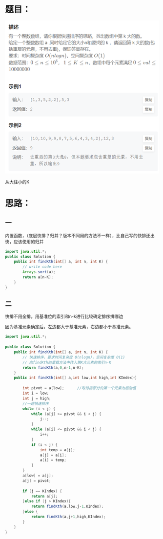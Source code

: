 # 题目：

![](https://github.com/SaoDiSengA/forWork/blob/master/images/寻找第K大.png)

从大往小的K

# 思路：

## 一

内置函数，（底层快排？归并？版本不同用的方法不一样），比自己写的快排还出快，应该使用的归并

```java
import java.util.*;
public class Solution {
    public int findKth(int[] a, int n, int K) {
        // write code here
        Arrays.sort(a);
        return a[n-K];
    }
}
```

## 二

快排不用全排。用基准位的索引和n-k进行比较确定排序排哪边

因为基准元素确定后，左边都大于基准元素，右边都小于基准元素。

```java
import java.util.*;

public class Solution {
    public int findKth(int[] a, int n, int K) {
        // 快速排序，要求时间复杂度 O(nlogn)，空间复杂度 O(1)
        // 向findKth的重载方法中传入第K大元素的索引n-K
        return findKth(a,0,n-1,n-K);
    }
    public int findKth(int[] a,int low,int high,int KIndex){
        
        int pivot = a[low];      //取待排部分的第一个元素为枢轴值
        int i = low;
        int j = high;
        //一趟快速排序
        while (i < j) {
            while (a[j] >= pivot && i < j) {
                j--;
            }
            while (a[i] <= pivot && i < j) {
                i++;
            }
            if (i < j) {
                int temp = a[j];
                a[j] = a[i];
                a[i] = temp;
            }
        }
        a[low] = a[j];
        a[j] = pivot;
        
        if (j == KIndex) {
            return a[j];
        }else if (j > KIndex){
            return findKth(a,low,j-1,KIndex);
        }else {
            return findKth(a,j+1,high,KIndex);
        }
    }
}

```

